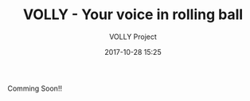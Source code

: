 ﻿---
title: VOLLY - Your voice in rolling ball
description: "VOLLY - Your voice in rolling ball"
date: 2017-10-28 15:25
sessionlevel: 50
author: VOLLY Project
category: sessions
---
Comming Soon!!
